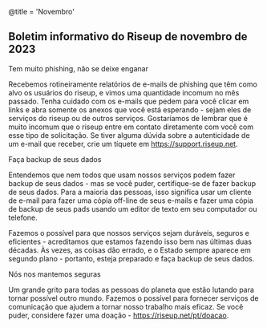 @title = 'Novembro'


Boletim informativo do Riseup de novembro de 2023
-------------------------------------------

Tem muito phishing, não se deixe enganar

Recebemos rotineiramente relatórios de e-mails de phishing que têm como alvo os usuários do riseup, e vimos uma quantidade incomum no mês passado. Tenha cuidado com os e-mails que pedem para você clicar em links e abra somente os anexos que você está esperando - sejam eles de serviços do riseup ou de outros serviços. Gostaríamos de lembrar que é muito incomum que o riseup entre em contato diretamente com você com esse tipo de solicitação. Se tiver alguma dúvida sobre a autenticidade de um e-mail que receber, crie um tíquete em https://support.riseup.net.


Faça backup de seus dados

Entendemos que nem todos que usam nossos serviços podem fazer backup de seus dados - mas se você puder, certifique-se de fazer backup de seus dados. Para a maioria das pessoas, isso significa usar um cliente de e-mail para fazer uma cópia off-line de seus e-mails e fazer uma cópia de backup de seus pads usando um editor de texto em seu computador ou telefone. 

Fazemos o possível para que nossos serviços sejam duráveis, seguros e eficientes - acreditamos que estamos fazendo isso bem nas últimas duas décadas. Às vezes, as coisas dão errado, e o Estado sempre aparece em segundo plano - portanto, esteja preparado e faça backup de seus dados.


Nós nos mantemos seguras

Um grande grito para todas as pessoas do planeta que estão lutando para tornar possível outro mundo. Fazemos o possível para fornecer serviços de comunicação que ajudem a tornar nosso trabalho mais eficaz. Se você puder, considere fazer uma doação - https://riseup.net/pt/doacao.